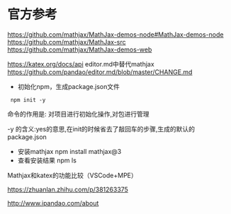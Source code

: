 # 官方参考
https://github.com/mathjax/MathJax-demos-node#MathJax-demos-node
https://github.com/mathjax/MathJax-src
https://github.com/mathjax/MathJax-demos-web

https://katex.org/docs/api editor.md中替代mathjax 
https://github.com/pandao/editor.md/blob/master/CHANGE.md


- 初始化npm，生成package.json文件
```agsl
 npm init -y
```
命令的作用是: 对项目进行初始化操作,对包进行管理

-y 的含义:yes的意思,在init的时候省去了敲回车的步骤,生成的默认的package.json

- 安装mathjax
npm install mathjax@3
- 查看安装结果 
npm ls

Mathjax和katex的功能比较（VSCode+MPE）

https://zhuanlan.zhihu.com/p/381263375

http://www.ipandao.com/about

